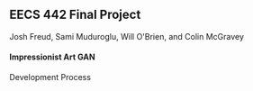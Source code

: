 ## EECS 442 Final Project 

Josh Freud, Sami Muduroglu, Will O'Brien, and Colin McGravey 

#### Impressionist Art GAN

Development Process


